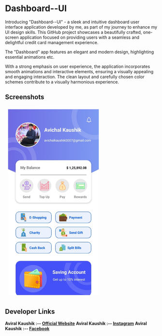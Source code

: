 # Dashboard--UI

Introducing "Dashboard--UI" - a sleek and intuitive dashboard user interface application developed by me, as part of my journey to enhance my UI design skills. This GitHub project showcases a beautifully crafted, one-screen application focused on providing users with a seamless and delightful credit card management experience.

The "Dashboard" app features an elegant and modern design, highlighting essential animations etc.

With a strong emphasis on user experience, the application incorporates smooth animations and interactive elements, ensuring a visually appealing and engaging interaction. The clean layout and carefully chosen color schemes contribute to a visually harmonious experience.

## Screenshots

<p>
  <img src="https://github.com/Aviral-Kaushik/Dashboard--UI/blob/main/images/image1.jpeg" width="300px" style="padding: 10px" height="auto">
</p>

## Developer Links

**Aviral Kaushik :-- [Official Website](http://aviralkaushik.epizy.com/)**
**Aviral Kaushik :-- [Instagram](https://www.instagram.com/aviral_3101/)**
**Aviral Kaushik :-- [Facebook](https://www.facebook.com/aviral.kaushik.16)**
